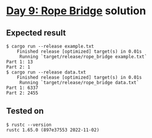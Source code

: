# [Day 9: Rope Bridge](https://adventofcode.com/2022/day/9) solution

## Expected result
```
$ cargo run --release example.txt
    Finished release [optimized] target(s) in 0.01s
     Running `target/release/rope_bridge example.txt`
Part 1: 13
Part 2: 1
$ cargo run --release data.txt
    Finished release [optimized] target(s) in 0.01s
     Running `target/release/rope_bridge data.txt`
Part 1: 6337
Part 2: 2455
```

## Tested on
```
$ rustc --version
rustc 1.65.0 (897e37553 2022-11-02)
```
